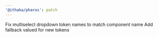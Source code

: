 ```yaml
---
'@ithaka/pharos': patch
---
```


Fix multiselect dropdown token names to match component name
Add fallback valued for new tokens
